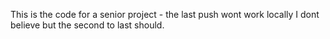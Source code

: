 This is the code for a senior project - the last push wont work locally I dont believe but the second to last should.

